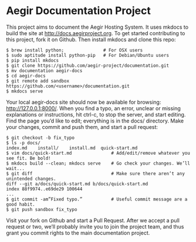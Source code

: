 Aegir Documentation Project
===========================

This project aims to document the Aegir Hosting System. It uses mkdocs to build the site at http://docs.aegirproject.org. To get started contributing to this project, fork it on Github. Then install mkdocs and clone this repo:

    $ brew install python;               # For OSX users
    $ sudo aptitude install python-pip   # For Debian/Ubuntu users
    $ pip install mkdocs
    $ git clone https://github.com/aegir-project/documentation.git
    $ mv documentation aegir-docs
    $ cd aegir-docs
    $ git remote add sandbox https://github.com/<username>/documentation.git
    $ mkdocs serve

Your local aegir-docs site should now be available for browsing: http://127.0.0.1:8000/. When you find a typo, an error, unclear or missing explanations or instructions, hit ctrl-c, to stop the server, and start editing. Find the page you’d like to edit; everything is in the docs/ directory. Make your changes, commit and push them, and start a pull request:

    $ git checkout -b fix_typo
    $ ls -p docs/
    index.md    install/    install.md  quick-start.md
    $ vim docs/quick-start.md               # Add/edit/remove whatever you see fit. Be bold!
    $ mkdocs build --clean; mkdocs serve    # Go check your changes. We’ll wait...
    $ git diff                              # Make sure there aren’t any unintended changes.
    diff --git a/docs/quick-start.md b/docs/quick-start.md
    index 88f9974..e69de29 100644
    ...
    $ git commit -am”Fixed typo.”           # Useful commit message are a good habit.
    $ git push sandbox fix_typo

Visit your fork on Github and start a Pull Request. After we accept a pull request or two, we’ll probably invite you to join the project team, and thus grant you commit rights to the main documentation project.

